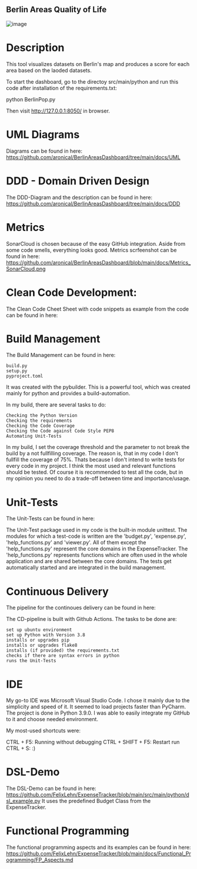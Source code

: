 ## Berlin Areas Quality of Life

![image](https://user-images.githubusercontent.com/73293783/152703893-8cdbdb76-374a-4c54-b41d-91146a847249.png)


# Description

This tool visualizes datasets on Berlin's map and produces a score for each area based on the laoded datasets.

To start the dashboard, go to the directoy src/main/python and run this code after installation of the requirements.txt:

python BerlinPop.py

Then visit http://127.0.0.1:8050/ in browser.

# UML Diagrams

Diagrams can be found in here: https://github.com/aronical/BerlinAreasDashboard/tree/main/docs/UML


# DDD - Domain Driven Design

The DDD-Diagram and the description can be found in here: https://github.com/aronical/BerlinAreasDashboard/tree/main/docs/DDD

# Metrics

SonarCloud is chosen because of the easy GitHub integration. Aside from some code smells, everything looks good. Metrics scrfeenshot can be found in here: https://github.com/aronical/BerlinAreasDashboard/blob/main/docs/Metrics_SonarCloud.png


# Clean Code Development:

The Clean Code Cheet Sheet with code snippets as example from the code can be found in here: 

# Build Management

The Build Management can be found in here:

    build.py 
    setup.py 
    pyproject.toml 

It was created with the pybuilder. This is a powerful tool, which was created mainly for python and provides a build-automation.

In my build, there are several tasks to do:

    Checking the Python Version
    Checking the requirements
    Checking the Code Coverage
    Checking the Code against Code Style PEP8
    Automating Unit-Tests

In my build, I set the coverage threshold and the parameter to not break the build by a not fullfilling coverage. The reason is, that in my code I don't fullfill the coverage of 75%. Thats because I don't intend to write tests for every code in my project. I think the most used and relevant functions should be tested. Of course it is recommended to test all the code, but in my opinion you need to do a trade-off between time and importance/usage.

# Unit-Tests

The Unit-Tests can be found in here: 


The Unit-Test package used in my code is the built-in module unittest. The modules for which a test-code is written are the 'budget.py', 'expense.py', 'help_functions.py' and 'viewer.py'. All of them except the 'help_functions.py' represent the core domains in the ExpenseTracker. The 'help_functions.py' represents functions which are often used in the whole application and are shared between the core domains. The tests get automatically started and are integrated in the build management.


# Continuous Delivery

The pipeline for the continoues delivery can be found in here: 


The CD-pipeline is built with Github Actions. The tasks to be done are:

    set up ubuntu environment
    set up Python with Version 3.8
    installs or upgrades pip
    installs or upgrades flake8
    installs (if provided) the requirements.txt
    checks if there are syntax errors in python
    runs the Unit-Tests

# IDE

My go-to IDE was Microsoft Visual Studio Code. I chose it mainly due to the simplicity and speed of it. It seemed to load projects faster than PyCharm. The project is done in Python 3.9.0. I was able to easily integrate my GitHub to it and choose needed environment.

My most-used shortcuts were:

CTRL + F5: Running without debugging
CTRL + SHIFT + F5: Restart run
CTRL + S: :)


# DSL-Demo

The DSL-Demo can be found in here: https://github.com/FelixLehn/ExpenseTracker/blob/main/src/main/python/dsl_example.py It uses the predefined Budget Class from the ExpenseTracker.

# Functional Programming

The functional programming aspects and its examples can be found in here: https://github.com/FelixLehn/ExpenseTracker/blob/main/docs/Functional_Programming/FP_Aspects.md
